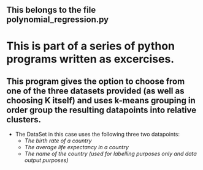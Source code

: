 ## This belongs to the file **polynomial_regression.py**

# This is part of a series of python programs written as excercises.

## This program gives the option to choose from one of the three datasets provided (as well as choosing K itself) and uses k-means grouping in order group the resulting datapoints into relative clusters.

* The DataSet in this case uses the following three two datapoints:
  * *The birth rate of a country*
  * *The average life expectancy in a country*
  * *The name of the country (used for labelling purposes only and data output purposes)*
